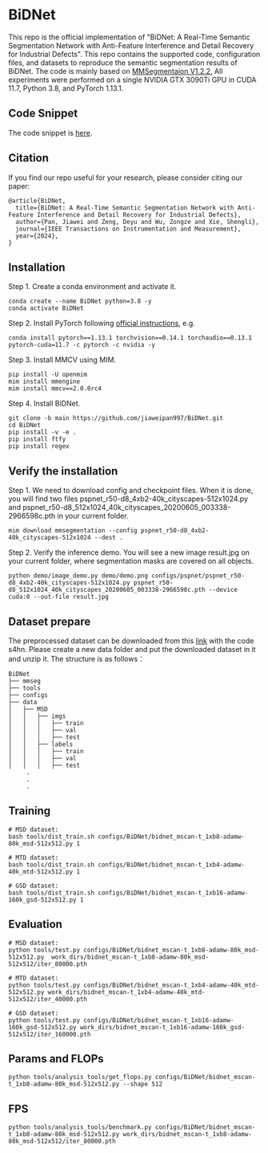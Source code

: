 # BiDNet
This repo is the official implementation of "BiDNet: A Real-Time Semantic Segmentation Network with Anti-Feature Interference and Detail Recovery for Industrial Defects". This repo contains the supported code, configuration files, and datasets to reproduce the semantic segmentation results of BiDNet. The code is mainly based on [MMSegmentaion V1.2.2.](https://github.com/open-mmlab/mmsegmentation/tree/main) All experiments were performed on a single NVIDIA GTX 3090Ti GPU in CUDA 11.7, Python 3.8, and PyTorch 1.13.1.

## Code Snippet
The code snippet is [here](mmseg/models/decode_heads/bidnet_head.py).

## Citation
If you find our repo useful for your research, please consider citing our paper:
```
@article{BiDNet,
  title={BiDNet: A Real-Time Semantic Segmentation Network with Anti-Feature Interference and Detail Recovery for Industrial Defects}, 
  author={Pan, Jiawei and Zeng, Deyu and Wu, Zongze and Xie, Shengli},
  journal={IEEE Transactions on Instrumentation and Measurement},
  year={2024},
}
```

## Installation
Step 1. Create a conda environment and activate it.
```
conda create --name BiDNet python=3.8 -y
conda activate BiDNet
```
Step 2. Install PyTorch following [official instructions](https://pytorch.org/get-started/previous-versions/), e.g.
```
conda install pytorch==1.13.1 torchvision==0.14.1 torchaudio==0.13.1 pytorch-cuda=11.7 -c pytorch -c nvidia -y
```
Step 3. Install MMCV using MIM.
```
pip install -U openmim
mim install mmengine
mim install mmcv==2.0.0rc4
```
Step 4. Install BiDNet.
```
git clone -b main https://github.com/jiaweipan997/BiDNet.git
cd BiDNet
pip install -v -e .
pip install ftfy
pip install regex
```

## Verify the installation
Step 1. We need to download config and checkpoint files. When it is done, you will find two files pspnet_r50-d8_4xb2-40k_cityscapes-512x1024.py and pspnet_r50-d8_512x1024_40k_cityscapes_20200605_003338-2966598c.pth in your current folder.
```
mim download mmsegmentation --config pspnet_r50-d8_4xb2-40k_cityscapes-512x1024 --dest .
```
Step 2. Verify the inference demo. You will see a new image result.jpg on your current folder, where segmentation masks are covered on all objects.
```
python demo/image_demo.py demo/demo.png configs/pspnet/pspnet_r50-d8_4xb2-40k_cityscapes-512x1024.py pspnet_r50-d8_512x1024_40k_cityscapes_20200605_003338-2966598c.pth --device cuda:0 --out-file result.jpg
```

## Dataset prepare
The preprocessed dataset can be downloaded from this [link](https://pan.baidu.com/s/1yqEHECbgDbgxbJRc-bAZag?pwd=s4hn) with the code s4hn.
Please create a new data folder and put the downloaded dataset in it and unzip it. The structure is as follows：
```
BiDNet
├── mmseg
├── tools
├── configs
├── data
│   ├── MSD
│   │   ├── imgs
│   │   │   ├── train
│   │   │   ├── val
│   │   │   ├── test
│   │   ├── labels
│   │   │   ├── train
│   │   │   ├── val
│   │   │   ├── test
     .
     .
     .
```

## Training
```
# MSD dataset:
bash tools/dist_train.sh configs/BiDNet/bidnet_mscan-t_1xb8-adamw-80k_msd-512x512.py 1

# MTD dataset:
bash tools/dist_train.sh configs/BiDNet/bidnet_mscan-t_1xb4-adamw-40k_mtd-512x512.py 1

# GSD dataset:
bash tools/dist_train.sh configs/BiDNet/bidnet_mscan-t_1xb16-adamw-160k_gsd-512x512.py 1
```

## Evaluation
```
# MSD dataset:
python tools/test.py configs/BiDNet/bidnet_mscan-t_1xb8-adamw-80k_msd-512x512.py  work_dirs/bidnet_mscan-t_1xb8-adamw-80k_msd-512x512/iter_80000.pth

# MTD dataset:
python tools/test.py configs/BiDNet/bidnet_mscan-t_1xb4-adamw-40k_mtd-512x512.py work_dirs/bidnet_mscan-t_1xb4-adamw-40k_mtd-512x512/iter_40000.pth

# GSD dataset:
python tools/test.py configs/BiDNet/bidnet_mscan-t_1xb16-adamw-160k_gsd-512x512.py work_dirs/bidnet_mscan-t_1xb16-adamw-160k_gsd-512x512/iter_160000.pth
```

## Params and FLOPs
```
python tools/analysis_tools/get_flops.py configs/BiDNet/bidnet_mscan-t_1xb8-adamw-80k_msd-512x512.py --shape 512
```

## FPS
```
python tools/analysis_tools/benchmark.py configs/BiDNet/bidnet_mscan-t_1xb8-adamw-80k_msd-512x512.py work_dirs/bidnet_mscan-t_1xb8-adamw-80k_msd-512x512/iter_80000.pth
```
